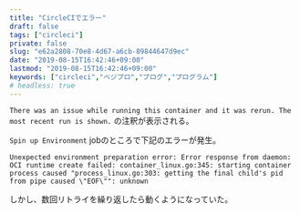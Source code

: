 ```yaml
---
title: "CircleCIでエラー"
draft: false
tags: ["circleci"]
private: false
slug: "e62a2808-70e8-4d67-a6cb-89844647d9ec"
date: "2019-08-15T16:42:46+09:00"
lastmod: "2019-08-15T16:42:46+09:00"
keywords: ["circleci","ベジプロ","プログ","プログラム"]
# headless: true
---
```


`There was an issue while running this container and it was rerun. The most recent run is shown.` の注釈が表示される。

`Spin up Environment` jobのところで下記のエラーが発生。
```
Unexpected environment preparation error: Error response from daemon: OCI runtime create failed: container_linux.go:345: starting container process caused "process_linux.go:303: getting the final child's pid from pipe caused \"EOF\"": unknown
```

しかし、数回リトライを繰り返したら動くようになっていた。
